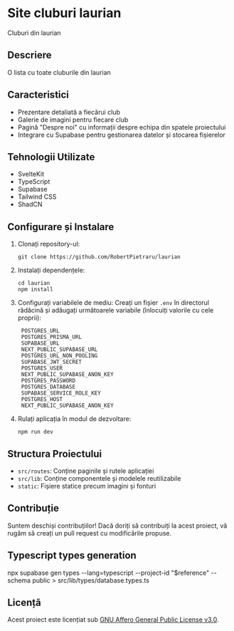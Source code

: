 # Site cluburi laurian

Cluburi din laurian

## Descriere

O lista cu toate cluburile din laurian

## Caracteristici

- Prezentare detaliată a fiecărui club
- Galerie de imagini pentru fiecare club
- Pagină "Despre noi" cu informații despre echipa din spatele proiectului
- Integrare cu Supabase pentru gestionarea datelor și stocarea fișierelor

## Tehnologii Utilizate

- SvelteKit
- TypeScript
- Supabase
- Tailwind CSS
- ShadCN

## Configurare și Instalare

1. Clonați repository-ul:
   ```
   git clone https://github.com/RobertPietraru/laurian
   ```

2. Instalați dependențele:
   ```
   cd laurian
   npm install
   ```

3. Configurați variabilele de mediu:
   Creați un fișier `.env` în directorul rădăcină și adăugați următoarele variabile (înlocuiți valorile cu cele proprii):
   ```
    POSTGRES_URL
    POSTGRES_PRISMA_URL
    SUPABASE_URL
    NEXT_PUBLIC_SUPABASE_URL
    POSTGRES_URL_NON_POOLING
    SUPABASE_JWT_SECRET
    POSTGRES_USER
    NEXT_PUBLIC_SUPABASE_ANON_KEY
    POSTGRES_PASSWORD
    POSTGRES_DATABASE
    SUPABASE_SERVICE_ROLE_KEY
    POSTGRES_HOST
    NEXT_PUBLIC_SUPABASE_ANON_KEY
   ```

4. Rulați aplicația în modul de dezvoltare:
   ```
   npm run dev
   ```

## Structura Proiectului

- `src/routes`: Conține paginile și rutele aplicației
- `src/lib`: Conține componentele și modelele reutilizabile
- `static`: Fișiere statice precum imagini și fonturi

## Contribuție

Suntem deschiși contribuțiilor! Dacă doriți să contribuiți la acest proiect, vă rugăm să creați un pull request cu modificările propuse.

## Typescript types generation

npx supabase gen types --lang=typescript --project-id "$reference" --schema public > src/lib/types/database.types.ts

## Licență

Acest proiect este licențiat sub [GNU Affero General Public License v3.0](LICENSE).
